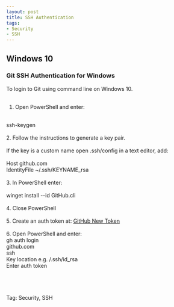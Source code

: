 ```yaml
---
layout: post
title: SSH Authentication
tags:
- Security
- SSH
---
```


## Windows 10 ##
### Git SSH Authentication for Windows ###
To login to Git using command line on Windows 10.<br/>
<br/>
1. Open PowerShell and enter:<br/>
<br/>
ssh-keygen<br/>
<br/>
2. Follow the instructions to generate a key pair.<br/>
<br/>
If the key is a custom name open .ssh/config in a text editor, add:<br/>
<br/>
Host github.com<br/>
  IdentityFile ~/.ssh/KEYNAME_rsa<br/>
<br/>
3. In PowerShell enter:<br/>
<br/>
winget install --id GitHub.cli<br/>
<br/>
4. Close PowerShell<br/>
<br/>
5. Create an auth token at: <a href="https://github.com/settings/tokens/new">GitHub New Token</a><br/>
<br/>
6. Open PowerShell and enter:<br/>
gh auth login<br/>
github.com<br/>
ssh<br/>
Key location e.g. /.ssh/id_rsa<br/>
Enter auth token <br/>
<br/>
<br/><br><br>
Tag: Security, SSH

